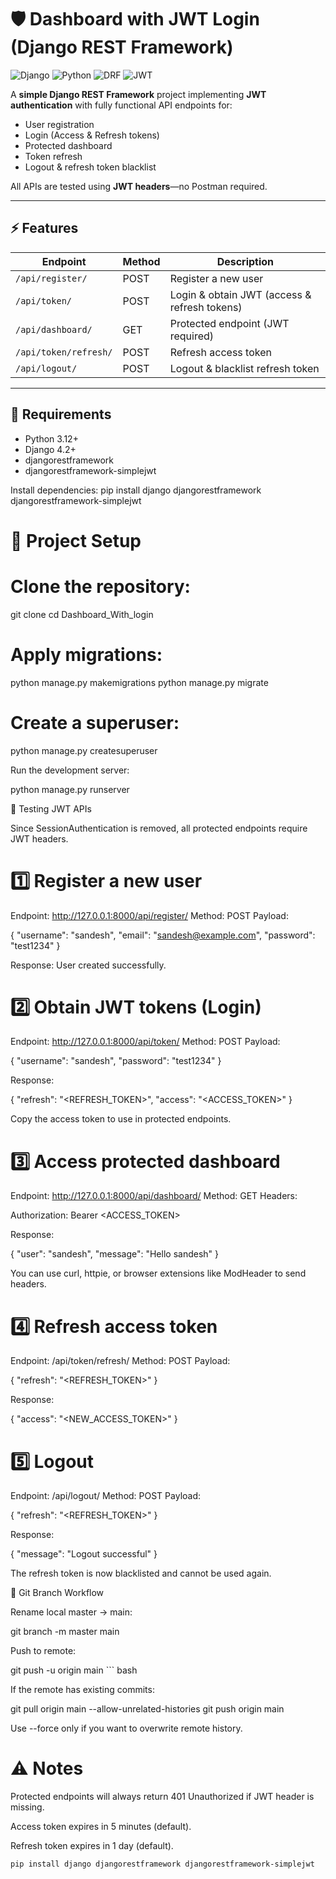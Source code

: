 # 🛡️ Dashboard with JWT Login (Django REST Framework)

![Django](https://img.shields.io/badge/Django-4.2-green?logo=django) ![Python](https://img.shields.io/badge/Python-3.12-blue?logo=python) ![DRF](https://img.shields.io/badge/DRF-RESTful-orange) ![JWT](https://img.shields.io/badge/JWT-Authentication-red)

A **simple Django REST Framework** project implementing **JWT authentication** with fully functional API endpoints for:

- User registration  
- Login (Access & Refresh tokens)  
- Protected dashboard  
- Token refresh  
- Logout & refresh token blacklist  

All APIs are tested using **JWT headers**—no Postman required.  

---

## ⚡ Features

| Endpoint | Method | Description |
|----------|--------|-------------|
| `/api/register/` | POST | Register a new user |
| `/api/token/` | POST | Login & obtain JWT (access & refresh tokens) |
| `/api/dashboard/` | GET | Protected endpoint (JWT required) |
| `/api/token/refresh/` | POST | Refresh access token |
| `/api/logout/` | POST | Logout & blacklist refresh token |

---

## 📝 Requirements

- Python 3.12+  
- Django 4.2+  
- djangorestframework  
- djangorestframework-simplejwt  

Install dependencies:
pip install django djangorestframework djangorestframework-simplejwt 

# 🚀 Project Setup

# Clone the repository:

git clone <your-repo-url>
cd Dashboard_With_login


# Apply migrations:

python manage.py makemigrations
python manage.py migrate


# Create a superuser:

python manage.py createsuperuser


Run the development server:

python manage.py runserver

🧪 Testing JWT APIs

Since SessionAuthentication is removed, all protected endpoints require JWT headers.

# 1️⃣ Register a new user

Endpoint: http://127.0.0.1:8000/api/register/
Method: POST
Payload:

{
  "username": "sandesh",
  "email": "sandesh@example.com",
  "password": "test1234"
}


Response: User created successfully.

# 2️⃣ Obtain JWT tokens (Login)

Endpoint: http://127.0.0.1:8000/api/token/
Method: POST
Payload:

{
  "username": "sandesh",
  "password": "test1234"
}


Response:

{
  "refresh": "<REFRESH_TOKEN>",
  "access": "<ACCESS_TOKEN>"
}


Copy the access token to use in protected endpoints.

# 3️⃣ Access protected dashboard

Endpoint: http://127.0.0.1:8000/api/dashboard/
Method: GET
Headers:

Authorization: Bearer <ACCESS_TOKEN>


Response:

{
  "user": "sandesh",
  "message": "Hello sandesh"
}


You can use curl, httpie, or browser extensions like ModHeader to send headers.

# 4️⃣ Refresh access token

Endpoint: /api/token/refresh/
Method: POST
Payload:

{
  "refresh": "<REFRESH_TOKEN>"
}


Response:

{
  "access": "<NEW_ACCESS_TOKEN>"
}

# 5️⃣ Logout

Endpoint: /api/logout/
Method: POST
Payload:

{
  "refresh": "<REFRESH_TOKEN>"
}


Response:

{
  "message": "Logout successful"
}


The refresh token is now blacklisted and cannot be used again.

🌿 Git Branch Workflow

Rename local master → main:

git branch -m master main


Push to remote:

  git push -u origin main ``` bash


If the remote has existing commits:

 git pull origin main --allow-unrelated-histories
git push origin main


Use --force only if you want to overwrite remote history.

# ⚠️ Notes

Protected endpoints will always return 401 Unauthorized if JWT header is missing.

Access token expires in 5 minutes (default).

Refresh token expires in 1 day (default).

```bash
pip install django djangorestframework djangorestframework-simplejwt
